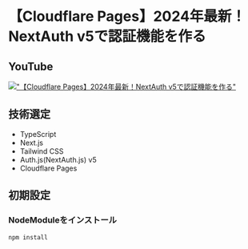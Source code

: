 # 【Cloudflare Pages】2024年最新！NextAuth v5で認証機能を作る

## YouTube

[!["【Cloudflare Pages】2024年最新！NextAuth v5で認証機能を作る"](https://i.ytimg.com/vi/-3EoYGs4THw/maxresdefault.jpg)](https://youtu.be/-3EoYGs4THw)

## 技術選定

- TypeScript
- Next.js
- Tailwind CSS
- Auth.js(NextAuth.js) v5
- Cloudflare Pages

## 初期設定

### NodeModuleをインストール

```bash
npm install
```
